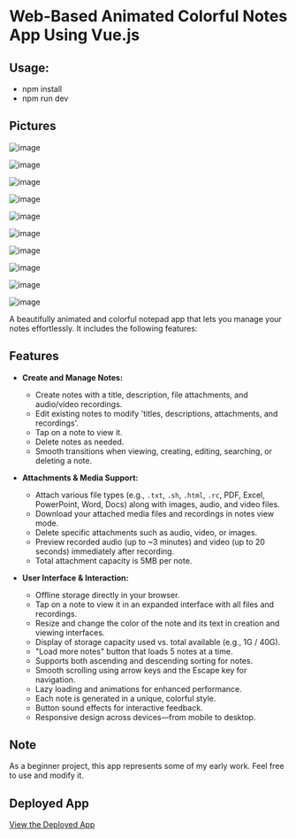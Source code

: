 # Web-Based Animated Colorful Notes App Using Vue.js


## Usage:

- npm install
- npm run dev

## Pictures

![image](https://github.com/user-attachments/assets/1b7fb791-aadc-4688-a8d9-62e543d8cda4)

![image](https://github.com/user-attachments/assets/4828796c-1d1b-45b2-9732-5b43da8aa745)

![image](https://github.com/user-attachments/assets/170038ca-a5b9-466e-8d57-e8ab7d6fe002)

![image](https://github.com/user-attachments/assets/05141989-19f1-4720-8eff-eeefd1b2e8fa)

![image](https://github.com/user-attachments/assets/3255e4d3-a61f-4123-bf15-dc39f13c1ffe)

![image](https://github.com/user-attachments/assets/62cecbc9-4ba0-4111-af03-e882628dd31e)

![image](https://github.com/user-attachments/assets/9fdd4687-0a62-48a6-bf42-f551fe7a0574)

![image](https://github.com/user-attachments/assets/6c413cfc-216a-42c9-924f-34b930e219fc)

![image](https://github.com/user-attachments/assets/e4558c53-0148-452a-a102-e040db294a66)

![image](https://github.com/user-attachments/assets/7afd884d-0a54-426a-9140-bc7291bdf89b)


A beautifully animated and colorful notepad app that lets you manage your notes effortlessly. It includes the following features:

## Features

- **Create and Manage Notes:**
  - Create notes with a title, description, file attachments, and audio/video recordings.
  - Edit existing notes to modify 'titles, descriptions, attachments, and recordings'.
  - Tap on a note to view it.
  - Delete notes as needed.
  - Smooth transitions when viewing, creating, editing, searching, or deleting a note.

- **Attachments & Media Support:**
  - Attach various file types (e.g., `.txt`, `.sh`, `.html`, `.rc`, PDF, Excel, PowerPoint, Word, Docs) along with images, audio, and video files.
  - Download your attached media files and recordings in notes view mode.
  - Delete specific attachments such as audio, video, or images.
  - Preview recorded audio (up to ~3 minutes) and video (up to 20 seconds) immediately after recording.
  - Total attachment capacity is 5MB per note.

- **User Interface & Interaction:**
  - Offline storage directly in your browser.
  - Tap on a note to view it in an expanded interface with all files and recordings.
  - Resize and change the color of the note and its text in creation and viewing interfaces.
  - Display of storage capacity used vs. total available (e.g., 1G / 40G).
  - "Load more notes" button that loads 5 notes at a time.
  - Supports both ascending and descending sorting for notes.
  - Smooth scrolling using arrow keys and the Escape key for navigation.
  - Lazy loading and animations for enhanced performance.
  - Each note is generated in a unique, colorful style.
  - Button sound effects for interactive feedback.
  - Responsive design across devices—from mobile to desktop.

## Note

As a beginner project, this app represents some of my early work. Feel free to use and modify it.

## Deployed App

[View the Deployed App](https://new-pj-b5165.web.app/)
